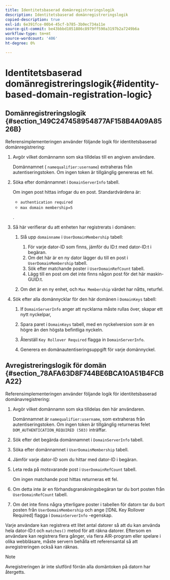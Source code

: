 ```yaml
---
title: Identitetsbaserad domänregistreringslogik
description: Identitetsbaserad domänregistreringslogik
copied-description: true
exl-id: 6e391fce-00b4-45cf-b785-3b0ec734a11e
source-git-commit: be43bbbd1051886c8979ff590a3197b2a7249b6a
workflow-type: tm+mt
source-wordcount: '406'
ht-degree: 0%

---
```


# Identitetsbaserad domänregistreringslogik{#identity-based-domain-registration-logic}

## Domänregistreringslogik {#section_149C247458954877AF158B4A09A8526B}

Referensimplementeringen använder följande logik för identitetsbaserad domänregistrering:

1. Avgör vilket domännamn som ska tilldelas till en angiven användare.

   Domännamnet ( `namequalifier:username`) extraheras från autentiseringstoken. Om ingen token är tillgänglig genereras ett fel.
1. Söka efter domännamnet i `DomainServerInfo` tabell.

   Om ingen post hittas infogar du en post. Standardvärdena är:

   * `authentication required`
   * `max domain membership=5`

   .

1. Så här verifierar du att enheten har registrerats i domänen:

   1. Slå upp `domainname` i `UserDomainMembership` tabell:

      1. För varje dator-ID som finns, jämför du ID:t med dator-ID:t i begäran.
      1. Om det här är en ny dator lägger du till en post i `UserDomainMembership` tabell.
      1. Sök efter matchande poster i `UserDomainRefCount` tabell.
      1. Lägg till en post om det inte finns någon post för det här maskin-GUID:t.
   1. Om det är en ny enhet, och `Max Membership` värdet har nåtts, returfel.


1. Sök efter alla domännycklar för den här domänen i `DomainKeys` tabell:

   1. If `DomainServerInfo` anger att nycklarna måste rullas över, skapar ett nytt nyckelpar,
   1. Spara paret i `DomainKeys` tabell, med en nyckelversion som är en högre än den högsta befintliga nyckeln.
   1. Återställ `Key Rollover Required` flagga in `DomainServerInfo`.

   1. Generera en domänautentiseringsuppgift för varje domännyckel.

## Avregistreringslogik för domän {#section_78AFA63D8F744BE6BCA10A51B4FCBA22}

Referensimplementeringen använder följande logik för identitetsbaserad domänavregistrering:

1. Avgör vilket domännamn som ska tilldelas den här användaren.

   Domännamnet är `namequalifier:username`, som extraheras från autentiseringstoken. Om ingen token är tillgänglig returneras felet `DOM_AUTHENTICATION_REQUIRED (503)` inträffar.
1. Sök efter det begärda domännamnet i `DomainServerInfo` tabell.
1. Söka efter domännamnet i `UserDomainMembership` tabell.
1. Jämför varje dator-ID som du hittar med dator-ID i begäran.
1. Leta reda på motsvarande post i `UserDomainRefCount` tabell.

   Om ingen matchande post hittas returneras ett fel.

1. Om detta inte är en förhandsgranskningsbegäran tar du bort posten från `UserDomainRefCount` tabell.
1. Om det inte finns några ytterligare poster i tabellen för datorn tar du bort posten från `UserDomainMembership` och ange [!DNL Key Rollover Required] flagga i `DomainServerInfo` -egenskap.

Varje användare kan registrera ett litet antal datorer så att du kan använda hela dator-ID:t och `matches()` metod för att räkna datorer. Eftersom en användare kan registrera flera gånger, via flera AIR-program eller spelare i olika webbläsare, måste servern behålla ett referensantal så att avregistreringen också kan räknas.

>[!NOTE]
>
>Avregistreringen är inte slutförd förrän alla domäntoken på datorn har återgetts.
